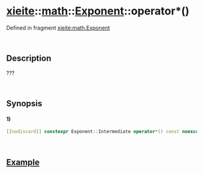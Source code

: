 # [xieite](../../../../../../xieite.md)\:\:[math](../../../../../../math.md)\:\:[Exponent<Arithmetic>](../../../../exponent.md)\:\:operator\*\(\)
Defined in fragment [xieite:math.Exponent](../../../../../../../src/math/exponent.cpp)

&nbsp;

## Description
???

&nbsp;

## Synopsis
#### 1)
```cpp
[[nodiscard]] constexpr Exponent::Intermediate operator*() const noexcept;
```

&nbsp;

## [Example](./constructor.md#Example)
